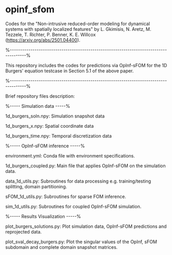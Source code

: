 # opinf_sfom
Codes for the "Non-intrusive reduced-order modeling for dynamical systems with spatially localized features" by L. Gkimisis, N. Aretz, M. Tezzele, T. Richter, P. Benner, K. E. Willcox (https://arxiv.org/abs/2501.04400).

%--------------------------------------------------------------------------------------%

This repository includes the codes for predictions via OpInf-sFOM for the 1D Burgers' equation testcase in Section 5.1 of the above paper.

%--------------------------------------------------------------------------------------%

Brief repository files description:

%----- Simulation data -----%

1d_burgers_soln.npy: Simulation snapshot data

1d_burgers_x.npy: Spatial coordinate data

1d_burgers_time.npy: Temporal discretization data

%----- OpInf-sFOM inference -----%

environment.yml: Conda file with environment specifications.

1d_burgers_coupled.py: Main file that applies OpInf-sFOM on the simulation data.

data_1d_utils.py: Subroutines for data processing e.g. training/testing splitting, domain partitioning.

sFOM_1d_utils.py: Subroutines for sparse FOM inference.

sim_1d_utils.py: Subroutines for coupled OpInf-sFOM simulation.

%----- Results Visualization -----%

plot_burgers_solutions.py: Plot simulation data, OpInf-sFOM predictions and reprojected data.

plot_sval_decay_burgers.py: Plot the singular values of the OpInf, sFOM subdomain and complete domain snapshot matrices.
